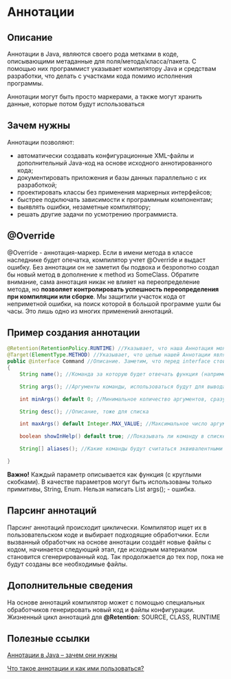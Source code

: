 # Аннотации

## Описание

Аннотации в Java, являются своего рода метками в коде, описывающими метаданные для поля/метода/класса/пакета. 
С помощью них программист указывает компилятору Java и средствам разработки, что делать с участками кода помимо исполнения программы.

Аннотации могут быть просто маркерами, а также могут хранить данные, которые потом будут использоваться

## Зачем нужны

Аннотации позволяют:
- автоматически создавать конфигурационные XML-файлы и дополнительный Java-код на основе исходного аннотированного кода;
- документировать приложения и базы данных параллельно с их разработкой;
- проектировать классы без применения маркерных интерфейсов;
- быстрее подключать зависимости к программным компонентам;
- выявлять ошибки, незаметные компилятору;
- решать другие задачи по усмотрению программиста.

## @Override

@Override - аннотация-маркер. Если в имени метода в классе наследнике будет опечатка, компилятор учтет @Override и выдаст ошибку. 
Без аннотации он не заметил бы подвоха и безропотно создал бы новый метод в дополнение к method из SomeClass. 
Обратите внимание, сама аннотация никак не влияет на переопределение метода, но **позволяет контролировать успешность переопределения при компиляции или сборке**.
Мы защитили участок кода от неприметной ошибки, на поиск которой в большой программе ушли бы часы. Это лишь одно из многих применений аннотаций.

## Пример создания аннотации

```java
@Retention(RetentionPolicy.RUNTIME) //Указывает, что наша Аннотация может быть использована во время выполнения через Reflection (нам как раз это нужно).
@Target(ElementType.METHOD) //Указывает, что целью нашей Аннотации является метод (не класс, не переменная, не поле, а именно метод).
public @interface Command //Описание. Заметим, что перед interface стоит @;
{
    String name(); //Команда за которую будет отвечать функция (например "привет");

    String args(); //Аргументы команды, использоваться будут для вывода списка команд

    int minArgs() default 0; //Минимальное количество аргументов, сразу присвоили 0 (логично)

    String desc(); //Описание, тоже для списка

    int maxArgs() default Integer.MAX_VALUE; //Максимальное число аргументов. В целом не обязательно, но тоже можно использовать

    boolean showInHelp() default true; //Показывать ли команду в списке (вовсе необязательная строка, но мало ли, пригодится!)

    String[] aliases(); //Какие команды будут считаться эквивалентными нашей (Например для "привет", это может быть "Здаров", "Прив" и т.д., под каждый случай заводить функцию - не рационально

}
```

**Важно!** Каждый параметр описывается как функция (с круглыми скобками). В качестве параметров могут быть использованы только примитивы, String, Enum. 
Нельзя написать List<String> args(); - ошибка.
  
## Парсинг аннотаций

Парсинг аннотаций происходит циклически. Компилятор ищет их в пользовательском коде и выбирает подходящие обработчики. 
Если вызванный обработчик на основе аннотации создаёт новые файлы с кодом, начинается следующий этап, где исходным материалом становится сгенерированный код.
Так продолжается до тех пор, пока не будут созданы все необходимые файлы.

## Дополнительные сведения

На основе аннотаций компилятор может с помощью специальных обработчиков генерировать новый код и файлы конфигурации.
Жизненный цикл аннотаций для **@Retention**: SOURCE, CLASS, RUNTIME

## Полезные ссылки

[Аннотации в Java – зачем они нужны](https://geekbrains.ru/posts/java_annotations)

[Что такое аннотации и как ими пользоваться?](https://javarush.ru/groups/posts/1896-java-annotacii-chto-ehto-i-kak-ehtim-poljhzovatjhsja)
